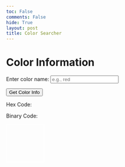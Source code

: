 ```yaml
---
toc: False
comments: False
hide: True
layout: post
title: Color Searcher
---
```


<html lang="en">
<head>
    <meta charset="UTF-8">
    <meta name="viewport" content="width=device-width, initial-scale=1.0">
    <title>Color Information</title>
    <style>
        #color-box {
            width: 100px;
            height: 100px;
            margin-top: 10px;
            border: 2px solid white; /* Add white border */
        }
    </style>
</head>
<body>

<h1>Color Information</h1>

<label for="colorName">Enter color name:</label>
<input type="text" id="colorName" placeholder="e.g., red">

<button onclick="getColorInfo()">Get Color Info</button>

<div>
    <p>Hex Code: <span id="hexCode"></span></p>
    <p>Binary Code: <span id="binaryCode"></span></p>
</div>

<div id="color-box"></div>

<script>
    function getColorInfo() {
        // Get the color name from the input field
        var colorName = document.getElementById('colorName').value.toLowerCase();

        // Dictionary mapping basic color names to hex codes
        var colors = {
            'red': '#FF0000',
            'green': '#00FF00',
            'blue': '#0000FF',
            'yellow': '#FFFF00',
            'orange': '#FFA500',
            'purple': '#800080',
            'pink': '#FFC0CB',
            'brown': '#A52A2A',
            'black': '#000000',
            'white': '#FFFFFF'
        };

        // Check if the entered color name is in the dictionary
        if (colorName in colors) {
            var hexCode = colors[colorName];
            var binaryCode = hexToBinary(hexCode);

            // Display the color information
            document.getElementById('hexCode').innerText = hexCode;
            document.getElementById('binaryCode').innerText = binaryCode;

            // Update the color box
            var colorBox = document.getElementById('color-box');
            colorBox.style.backgroundColor = hexCode;
        } else {
            alert('Invalid color name. Please enter a basic color name.');
        }
    }

    function hexToBinary(hex) {
        // Convert hex to binary and format in groups of 8
        var binaryString = parseInt(hex.substring(1), 16).toString(2);
        var paddedBinary = binaryString.padStart(Math.ceil(binaryString.length / 8) * 8, '0');

        // Insert spaces every 8 characters
        return paddedBinary.match(/.{1,8}/g).join(' ');
    }
</script>

</body>
</html>
